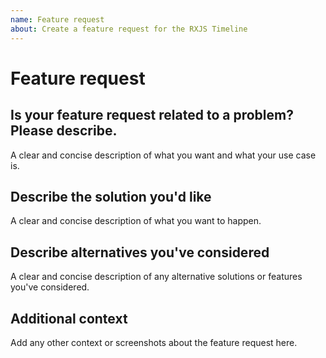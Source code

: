 ```yaml
---
name: Feature request
about: Create a feature request for the RXJS Timeline
---
```


# Feature request

## Is your feature request related to a problem? Please describe.

A clear and concise description of what you want and what your use case is.

## Describe the solution you'd like

A clear and concise description of what you want to happen.

## Describe alternatives you've considered

A clear and concise description of any alternative solutions or features you've considered.

## Additional context

Add any other context or screenshots about the feature request here.
